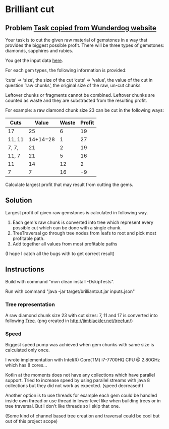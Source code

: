 # Brilliant cut

## Problem [Task copied from Wunderdog website](http://wunder.dog/brilliant-cut)

Your task is to cut the given raw material of gemstones in a way that provides the biggest possible profit. There will be three types of gemstones: diamonds, sapphires and rubies.

You get the input data [here](cuts.json).

For each gem types, the following information is provided:

‘cuts’ => ‘size’, the size of the cut
‘cuts’ => ‘value’, the value of the cut in question
’raw chunks’, the original size of the raw, un-cut chunks

Leftover chunks or fragments cannot be combined.
Leftover chunks are counted as waste and they are substracted from the resulting profit.

For example: a raw diamond chunk size 23 can be cut in the following ways:

| Cuts         | Value     | Waste | Profit |
|--------------|-----------|-------|--------|
| 17           | 25        | 6     | 19     |
| 11, 11       | 14+14=28  | 1     | 27     |
| 7, 7,        | 21        | 2     | 19     |
| 11, 7        | 21        | 5     | 16     |
| 11           | 14        | 12    | 2      |
| 7            | 7         | 16    | -9     |

Calculate largest profit that may result from cutting the gems.

## Solution

Largest profit of given raw gemstones is calculated in following way.

1. Each gem's raw chunk is converted into tree which represent every possible cut which can be done with a single chunk.
1. TreeTraversal go through tree nodes from leafs to root and pick most profitable path.
1. Add together all values from most profitable paths

(I hope I catch all the bugs with to get correct result)

## Instructions
Build with command "mvn clean install -DskipTests".

Run with command "java -jar target/brilliantcut.jar inputs.json"

### Tree representation

A raw diamond chunk size 23 with cut sizes: 7, 11 and 17 is converted into following [Tree](CutTree.png).
(png created in http://jimblackler.net/treefun/)

### Speed

Biggest speed pump was achieved when gem chunks with same size is calculated only once.

I wrote implementation with Intel(R) Core(TM) i7-7700HQ CPU @ 2.80GHz which has 8 cores...

Kotlin at the moments does not have any collections which have parallel support.
Tried to increase speed by using parallel streams with java 8 collections
but they did not work as expected. (speed decreased!)

Another option is to use threads for example each gem could be handled inside own thread
or use thread in lower level like when building trees or in tree traversal.
But I don't like threads so I skip that one.

(Some kind of channel based tree creation and traversal could be cool but out of this project scope)
